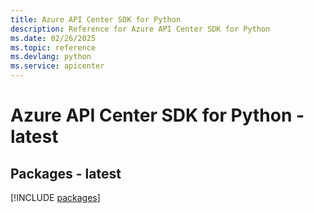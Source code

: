```yaml
---
title: Azure API Center SDK for Python
description: Reference for Azure API Center SDK for Python
ms.date: 02/26/2025
ms.topic: reference
ms.devlang: python
ms.service: apicenter
---
```

# Azure API Center SDK for Python - latest
## Packages - latest
[!INCLUDE [packages](api-center-index.md)]